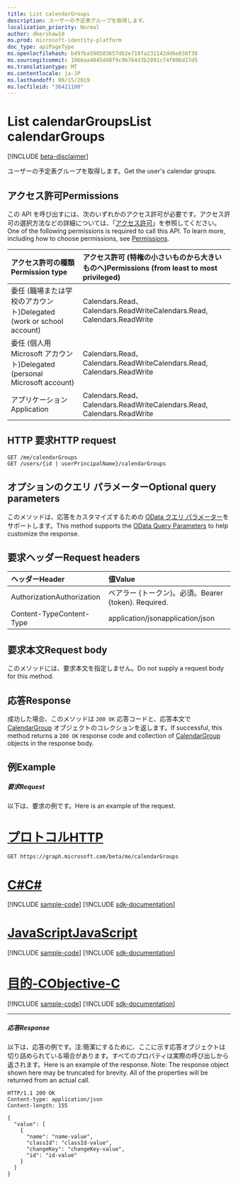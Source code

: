 ```yaml
---
title: List calendarGroups
description: ユーザーの予定表グループを取得します。
localization_priority: Normal
author: dkershaw10
ms.prod: microsoft-identity-platform
doc_type: apiPageType
ms.openlocfilehash: b49fba590503657db2e718fa231142dd6e030f38
ms.sourcegitcommit: 1066aa4045d48f9c9b764d3b2891cf4f806d17d5
ms.translationtype: MT
ms.contentlocale: ja-JP
ms.lasthandoff: 08/15/2019
ms.locfileid: "36421100"
---
```

# <a name="list-calendargroups"></a><span data-ttu-id="a0d1f-103">List calendarGroups</span><span class="sxs-lookup"><span data-stu-id="a0d1f-103">List calendarGroups</span></span>

[!INCLUDE [beta-disclaimer](../../includes/beta-disclaimer.md)]

<span data-ttu-id="a0d1f-104">ユーザーの予定表グループを取得します。</span><span class="sxs-lookup"><span data-stu-id="a0d1f-104">Get the user's calendar groups.</span></span>
## <a name="permissions"></a><span data-ttu-id="a0d1f-105">アクセス許可</span><span class="sxs-lookup"><span data-stu-id="a0d1f-105">Permissions</span></span>
<span data-ttu-id="a0d1f-p101">この API を呼び出すには、次のいずれかのアクセス許可が必要です。アクセス許可の選択方法などの詳細については、「[アクセス許可](/graph/permissions-reference)」を参照してください。</span><span class="sxs-lookup"><span data-stu-id="a0d1f-p101">One of the following permissions is required to call this API. To learn more, including how to choose permissions, see [Permissions](/graph/permissions-reference).</span></span>

|<span data-ttu-id="a0d1f-108">アクセス許可の種類</span><span class="sxs-lookup"><span data-stu-id="a0d1f-108">Permission type</span></span>      | <span data-ttu-id="a0d1f-109">アクセス許可 (特権の小さいものから大きいものへ)</span><span class="sxs-lookup"><span data-stu-id="a0d1f-109">Permissions (from least to most privileged)</span></span>              |
|:--------------------|:---------------------------------------------------------|
|<span data-ttu-id="a0d1f-110">委任 (職場または学校のアカウント)</span><span class="sxs-lookup"><span data-stu-id="a0d1f-110">Delegated (work or school account)</span></span> | <span data-ttu-id="a0d1f-111">Calendars.Read、Calendars.ReadWrite</span><span class="sxs-lookup"><span data-stu-id="a0d1f-111">Calendars.Read, Calendars.ReadWrite</span></span>    |
|<span data-ttu-id="a0d1f-112">委任 (個人用 Microsoft アカウント)</span><span class="sxs-lookup"><span data-stu-id="a0d1f-112">Delegated (personal Microsoft account)</span></span> | <span data-ttu-id="a0d1f-113">Calendars.Read、Calendars.ReadWrite</span><span class="sxs-lookup"><span data-stu-id="a0d1f-113">Calendars.Read, Calendars.ReadWrite</span></span>    |
|<span data-ttu-id="a0d1f-114">アプリケーション</span><span class="sxs-lookup"><span data-stu-id="a0d1f-114">Application</span></span> | <span data-ttu-id="a0d1f-115">Calendars.Read、Calendars.ReadWrite</span><span class="sxs-lookup"><span data-stu-id="a0d1f-115">Calendars.Read, Calendars.ReadWrite</span></span> |

## <a name="http-request"></a><span data-ttu-id="a0d1f-116">HTTP 要求</span><span class="sxs-lookup"><span data-stu-id="a0d1f-116">HTTP request</span></span>
<!-- { "blockType": "ignored" } -->
```http
GET /me/calendarGroups
GET /users/{id | userPrincipalName}/calendarGroups
```
## <a name="optional-query-parameters"></a><span data-ttu-id="a0d1f-117">オプションのクエリ パラメーター</span><span class="sxs-lookup"><span data-stu-id="a0d1f-117">Optional query parameters</span></span>
<span data-ttu-id="a0d1f-118">このメソッドは、応答をカスタマイズするための [OData クエリ パラメーター](https://developer.microsoft.com/graph/docs/concepts/query_parameters)をサポートします。</span><span class="sxs-lookup"><span data-stu-id="a0d1f-118">This method supports the [OData Query Parameters](https://developer.microsoft.com/graph/docs/concepts/query_parameters) to help customize the response.</span></span>
## <a name="request-headers"></a><span data-ttu-id="a0d1f-119">要求ヘッダー</span><span class="sxs-lookup"><span data-stu-id="a0d1f-119">Request headers</span></span>
| <span data-ttu-id="a0d1f-120">ヘッダー</span><span class="sxs-lookup"><span data-stu-id="a0d1f-120">Header</span></span>       | <span data-ttu-id="a0d1f-121">値</span><span class="sxs-lookup"><span data-stu-id="a0d1f-121">Value</span></span> |
|:---------------|:--------|
| <span data-ttu-id="a0d1f-122">Authorization</span><span class="sxs-lookup"><span data-stu-id="a0d1f-122">Authorization</span></span>  | <span data-ttu-id="a0d1f-p102">ベアラー {トークン}。必須。</span><span class="sxs-lookup"><span data-stu-id="a0d1f-p102">Bearer {token}. Required.</span></span>  |
| <span data-ttu-id="a0d1f-125">Content-Type</span><span class="sxs-lookup"><span data-stu-id="a0d1f-125">Content-Type</span></span>  | <span data-ttu-id="a0d1f-126">application/json</span><span class="sxs-lookup"><span data-stu-id="a0d1f-126">application/json</span></span>  |

## <a name="request-body"></a><span data-ttu-id="a0d1f-127">要求本文</span><span class="sxs-lookup"><span data-stu-id="a0d1f-127">Request body</span></span>
<span data-ttu-id="a0d1f-128">このメソッドには、要求本文を指定しません。</span><span class="sxs-lookup"><span data-stu-id="a0d1f-128">Do not supply a request body for this method.</span></span>

## <a name="response"></a><span data-ttu-id="a0d1f-129">応答</span><span class="sxs-lookup"><span data-stu-id="a0d1f-129">Response</span></span>

<span data-ttu-id="a0d1f-130">成功した場合、このメソッドは `200 OK` 応答コードと、応答本文で [CalendarGroup](../resources/calendargroup.md) オブジェクトのコレクションを返します。</span><span class="sxs-lookup"><span data-stu-id="a0d1f-130">If successful, this method returns a `200 OK` response code and collection of [CalendarGroup](../resources/calendargroup.md) objects in the response body.</span></span>
## <a name="example"></a><span data-ttu-id="a0d1f-131">例</span><span class="sxs-lookup"><span data-stu-id="a0d1f-131">Example</span></span>
##### <a name="request"></a><span data-ttu-id="a0d1f-132">要求</span><span class="sxs-lookup"><span data-stu-id="a0d1f-132">Request</span></span>
<span data-ttu-id="a0d1f-133">以下は、要求の例です。</span><span class="sxs-lookup"><span data-stu-id="a0d1f-133">Here is an example of the request.</span></span>

# <a name="httptabhttp"></a>[<span data-ttu-id="a0d1f-134">プロトコル</span><span class="sxs-lookup"><span data-stu-id="a0d1f-134">HTTP</span></span>](#tab/http)
<!-- {
  "blockType": "request",
  "name": "get_calendargroups"
}-->
```http
GET https://graph.microsoft.com/beta/me/calendarGroups
```
# <a name="ctabcsharp"></a>[<span data-ttu-id="a0d1f-135">C#</span><span class="sxs-lookup"><span data-stu-id="a0d1f-135">C#</span></span>](#tab/csharp)
[!INCLUDE [sample-code](../includes/snippets/csharp/get-calendargroups-csharp-snippets.md)]
[!INCLUDE [sdk-documentation](../includes/snippets/snippets-sdk-documentation-link.md)]

# <a name="javascripttabjavascript"></a>[<span data-ttu-id="a0d1f-136">JavaScript</span><span class="sxs-lookup"><span data-stu-id="a0d1f-136">JavaScript</span></span>](#tab/javascript)
[!INCLUDE [sample-code](../includes/snippets/javascript/get-calendargroups-javascript-snippets.md)]
[!INCLUDE [sdk-documentation](../includes/snippets/snippets-sdk-documentation-link.md)]

# <a name="objective-ctabobjc"></a>[<span data-ttu-id="a0d1f-137">目的-C</span><span class="sxs-lookup"><span data-stu-id="a0d1f-137">Objective-C</span></span>](#tab/objc)
[!INCLUDE [sample-code](../includes/snippets/objc/get-calendargroups-objc-snippets.md)]
[!INCLUDE [sdk-documentation](../includes/snippets/snippets-sdk-documentation-link.md)]

---

##### <a name="response"></a><span data-ttu-id="a0d1f-138">応答</span><span class="sxs-lookup"><span data-stu-id="a0d1f-138">Response</span></span>
<span data-ttu-id="a0d1f-p103">以下は、応答の例です。注:簡潔にするために、ここに示す応答オブジェクトは切り詰められている場合があります。すべてのプロパティは実際の呼び出しから返されます。</span><span class="sxs-lookup"><span data-stu-id="a0d1f-p103">Here is an example of the response. Note: The response object shown here may be truncated for brevity. All of the properties will be returned from an actual call.</span></span>
<!-- {
  "blockType": "response",
  "truncated": true,
  "@odata.type": "microsoft.graph.calendarGroup",
  "isCollection": true
} -->
```http
HTTP/1.1 200 OK
Content-type: application/json
Content-length: 155

{
  "value": [
    {
      "name": "name-value",
      "classId": "classId-value",
      "changeKey": "changeKey-value",
      "id": "id-value"
    }
  ]
}
```

<!-- uuid: 8fcb5dbc-d5aa-4681-8e31-b001d5168d79
2015-10-25 14:57:30 UTC -->
<!--
{
  "type": "#page.annotation",
  "description": "List calendarGroups",
  "keywords": "",
  "section": "documentation",
  "tocPath": "",
  "suppressions": [
  ]
}
-->
